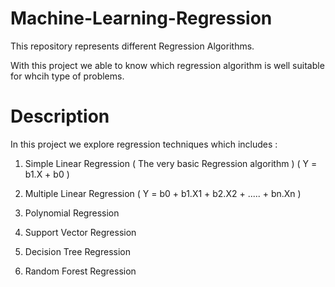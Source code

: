 # Machine-Learning-Regression

This repository represents different Regression Algorithms.

With this project we able to know which regression algorithm is well suitable for whcih type of problems.

# Description

In this project we explore regression techniques which includes :

1) Simple Linear Regression ( The very basic Regression algorithm )  ( Y = b1.X + b0 )

2) Multiple Linear Regression ( Y = b0 + b1.X1 + b2.X2 + ..... + bn.Xn )

3) Polynomial Regression

4) Support Vector Regression

5) Decision Tree Regression

6) Random Forest Regression

